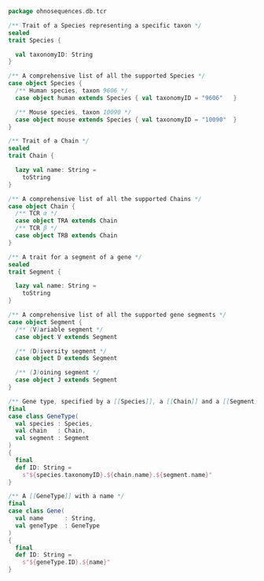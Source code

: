 
```scala
package ohnosequences.db.tcr

/** Trait of a Species representing a specific taxon */
sealed
trait Species {

  val taxonomyID: String
}

/** A comprehensive list of all the supported Species */
case object Species {
  /** Human species, taxon 9606 */
  case object human extends Species { val taxonomyID = "9606"   }

  /** Mouse species, taxon 10090 */
  case object mouse extends Species { val taxonomyID = "10090"  }
}

/** Trait of a Chain */
sealed
trait Chain {

  lazy val name: String =
    toString
}

/** A comprehensive list of all the supported Chains */
case object Chain {
  /** TCR α */
  case object TRA extends Chain
  /** TCR β */
  case object TRB extends Chain
}

/** A trait for a segment of a gene */
sealed
trait Segment {

  lazy val name: String =
    toString
}

/** A comprehensive list of all the supported gene segments */
case object Segment {
  /** (V)ariable segment */
  case object V extends Segment

  /** (D)iversity segment */
  case object D extends Segment

  /** (J)oining segment */
  case object J extends Segment
}

/** Gene type, specified by a [[Species]], a [[Chain]] and a [[Segment]] */
final
case class GeneType(
  val species : Species,
  val chain   : Chain,
  val segment : Segment
)
{
  final
  def ID: String =
    s"${species.taxonomyID}.${chain.name}.${segment.name}"
}

/** A [[GeneType]] with a name */
final
case class Gene(
  val name      : String,
  val geneType  : GeneType
)
{
  final
  def ID: String =
    s"${geneType.ID}.${name}"
}

```




[main/scala/names.scala]: names.scala.md
[main/scala/data.scala]: data.scala.md
[main/scala/package.scala]: package.scala.md
[main/scala/model.scala]: model.scala.md
[test/scala/io.scala]: ../../test/scala/io.scala.md
[test/scala/inputData.scala]: ../../test/scala/inputData.scala.md
[test/scala/humanTRB.scala]: ../../test/scala/humanTRB.scala.md
[test/scala/genericTests.scala]: ../../test/scala/genericTests.scala.md
[test/scala/outputData.scala]: ../../test/scala/outputData.scala.md
[test/scala/humanTRA.scala]: ../../test/scala/humanTRA.scala.md
[test/scala/dataGeneration.scala]: ../../test/scala/dataGeneration.scala.md